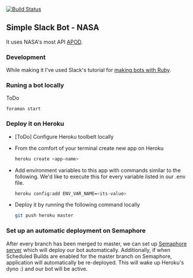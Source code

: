 [![Build Status](https://semaphoreci.com/api/v1/projects/3e0d49e4-8e5e-48d4-9a1f-9308bd19b3cf/1695126/badge.svg)](https://semaphoreci.com/mstojadinov/nasa)

## Simple Slack Bot - NASA

It uses NASA's most API [APOD].

### Development

While making it I've used Slack's tutorial for [making bots with Ruby].

### Runing a bot locally

ToDo

```
foraman start
```

### Deploy it on Heroku

- [ToDo] Configure Heroku toolbelt locally
- From the comfort of your terminal create new app on Heroku

    ```bash
    heroku create <app-name>
    ```
- Add environment variables to this app with commands similar to the following.
We'd like to execute this for every variable listed in our .env file.

    ```bash
    heroku config:add ENV_VAR_NAME=<its-value>
    ```

- Deploy it by running the following command locally

    ```bash
    git push heroku master
    ```
### Set up an automatic deployment on Semaphore

After every branch has been merged to master, we can set up [Semaphore server]
which will deploy our bot automatically. Additionally, if when Scheduled Builds
are enabled for the master branch on Semaphore, application will automatically be re-deployed.
This will wake up Heroku's dyno :) and our bot will be active.

[APOD]: https://api.nasa.gov/api.html#apod
[making bots with Ruby]: https//github.com/slack-ruby/slack-ruby-bot/blob/master/TUTORIAL.md
[Semaphore server]: https://semaphoreci.com/docs/deploying-to-heroku.html
